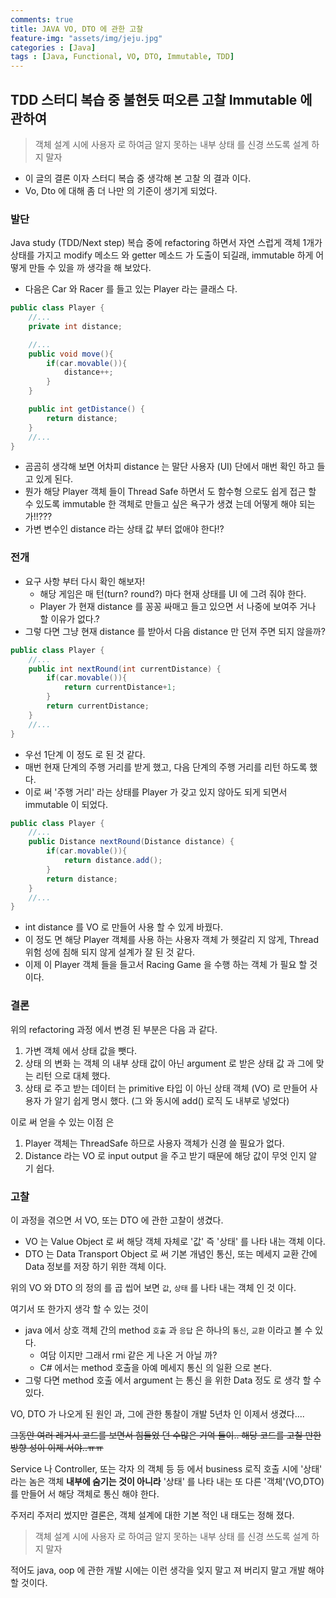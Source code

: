 ```yaml
---
comments: true
title: JAVA VO, DTO 에 관한 고찰
feature-img: "assets/img/jeju.jpg"
categories : [Java]
tags : [Java, Functional, VO, DTO, Immutable, TDD]
---
```


## TDD 스터디 복습 중 불현듯 떠오른 고찰 Immutable 에 관하여

> 객체 설계 시에 사용자 로 하여금 알지 못하는 내부 상태 를 신경 쓰도록 설계 하지 말자

- 이 글의 결론 이자 스터디 복습 중 생각해 본 고찰 의 결과 이다.
- Vo, Dto 에 대해 좀 더 나만 의 기준이 생기게 되었다.

### 발단

Java study (TDD/Next step) 복습 중에 refactoring 하면서 자연 스럽게 객체 1개가 상태를 가지고 modify 메소드 와 getter 메소드 가 도출이 되길래, immutable 하게 어떻게 만들 수 있을 까 생각을 해 보았다.

- 다음은 Car 와 Racer 를 들고 있는 Player 라는 클래스 다.

```java
public class Player {
    //...
    private int distance;

    //...
    public void move(){
        if(car.movable()){
            distance++;
        }
    }

    public int getDistance() {
        return distance;
    }
    //...
}
```

- 곰곰히 생각해 보면 어차피 distance 는 말단 사용자 (UI) 단에서 매번 확인 하고 들고 있게 된다.
- 뭔가 해당 Player 객체 들이 Thread Safe 하면서 도 함수형 으로도 쉽게 접근 할 수 있도록 immutable 한 객체로 만들고 싶은 욕구가 생겼 는데 어떻게 해야 되는가!!???
- 가변 변수인 distance 라는 상태 값 부터 없애야 한다!?

### 전개

- 요구 사항 부터 다시 확인 해보자!
    - 해당 게임은 매 턴(turn? round?) 마다 현재 상태를 UI 에 그려 줘야 한다.
    - Player 가 현재 distance 를 꽁꽁 싸매고 들고 있으면 서 나중에 보여주 거나 할 이유가 없다.?
- 그렇 다면 그냥 현재 distance 를 받아서 다음 distance 만 던져 주면 되지 않을까?

```java
public class Player {
    //...
    public int nextRound(int currentDistance) {
        if(car.movable()){
            return currentDistance+1;
        }
        return currentDistance;
    }
    //...
}
```

- 우선 1단계 이 정도 로 된 것 같다.
- 매번 현재 단계의 주행 거리를 받게 했고, 다음 단계의 주행 거리를 리턴 하도록 했다.
- 이로 써 '주행 거리' 라는 상태를 Player 가 갖고 있지 않아도 되게 되면서 immutable 이 되었다.

```java
public class Player {
    //...
    public Distance nextRound(Distance distance) {
        if(car.movable()){
            return distance.add();
        }
        return distance;
    }
    //...
}
```

- int distance 를 VO 로 만들어 사용 할 수 있게 바꿨다.
- 이 정도 면 해당 Player 객체를 사용 하는 사용자 객체 가 헷갈리 지 않게, Thread 위험 성에 침해 되지 않게 설계가 잘 된 것 같다.
- 이제 이 Player 객체 들을 들고서 Racing Game 을 수행 하는 객체 가 필요 할 것 이다. 

### 결론

위의 refactoring 과정 에서 변경 된 부분은 다음 과 같다.

1. 가변 객체 에서 상태 값을 뺏다.
2. 상태 의 변화 는 객체 의 내부 상태 값이 아닌 argument 로 받은 상태 값 과 그에 맞는 리턴 으로 대체 했다.
3. 상태 로 주고 받는 데이터 는 primitive 타입 이 아닌 상태 객체 (VO) 로 만들어 사용자 가 알기 쉽게 명시 했다. (그 와 동시에 add() 로직 도 내부로 넣었다)
 
이로 써 얻을 수 있는 이점 은 
1. Player 객체는 ThreadSafe 하므로 사용자 객체가 신경 쓸 필요가 없다.
2. Distance 라는 VO 로 input output 을 주고 받기 때문에 해당 값이 무엇 인지 알 기 쉽다.

### 고찰

이 과정을 겪으면 서 VO, 또는 DTO 에 관한 고찰이 생겼다. 

- VO 는 Value Object 로 써 해당 객체 자체로 '값' 즉 '상태' 를 나타 내는 객체 이다.
- DTO 는 Data Transport Object 로 써 기본 개념인 통신, 또는 메세지 교환 간에 Data 정보를 저장 하기 위한 객체 이다.

위의 VO 와 DTO 의 정의 를 곱 씹어 보면 `값`, `상태` 를 나타 내는 객체 인 것 이다.

여기서 또 한가지 생각 할 수 있는 것이

- java 에서 상호 객체 간의 method `호출` 과 `응답` 은 하나의 `통신`, `교환` 이라고 볼 수 있다.
  - 여담 이지만 그래서 rmi 같은 게 나온 거 아닐 까?
  - C# 에서는 method 호출을 아예 메세지 통신 의 일환 으로 본다.
- 그렇 다면 method 호출 에서 argument 는 통신 을 위한 Data 정도 로 생각 할 수 있다.

VO, DTO 가 나오게 된 원인 과, 그에 관한 통찰이 개발 5년차 인 이제서 생겼다....

~~그동안 여러 레거시 코드를 보면서 힘들었 던 수많은 기억 들이.. 해당 코드를 고칠 만한 방향 성이 이제 서야..ㅠㅠ~~

Service 나 Controller, 또는 각자 의 객체 등 등 에서 business 로직 호출 시에 '상태' 라는 놈은 객체 **내부에 숨기는 것이 아니라** '상태' 를 나타 내는 또 다른 '객체'(VO,DTO) 를 만들어 서 해당 객체로 통신 해야 한다.

주저리 주저리 썼지만 결론은, 객체 설계에 대한 기본 적인 내 태도는 정해 졌다.

> 객체 설계 시에 사용자 로 하여금 알지 못하는 내부 상태 를 신경 쓰도록 설계 하지 말자

적어도 java, oop 에 관한 개발 시에는 이런 생각을 잊지 말고 져 버리지 말고 개발 해야 할 것이다.
